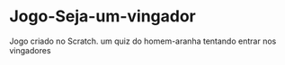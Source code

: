 # Jogo-Seja-um-vingador
Jogo criado no Scratch. um quiz do homem-aranha tentando entrar nos vingadores
